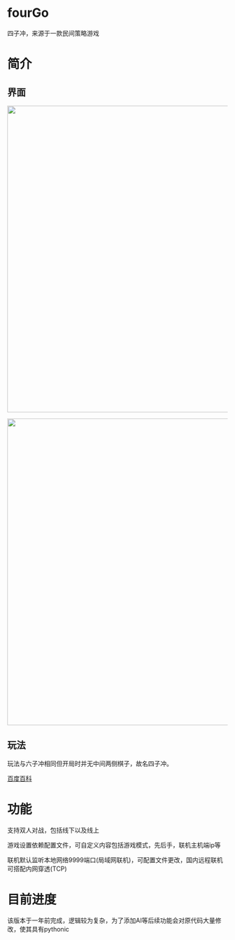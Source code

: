 # fourGo
四子冲，来源于一款民间策略游戏

# 简介
## 界面
<img src="https://user-images.githubusercontent.com/73327649/187668345-5d2edd15-05ef-4979-bb17-bb2bc241f981.png" width="700" /><br/>

<img src="https://user-images.githubusercontent.com/73327649/187669117-afcf89a8-45e5-4b1f-9c3d-9eed844c08cf.gif" width="700" /><br/>


## 玩法


玩法与六子冲相同但开局时并无中间两侧棋子，故名四子冲。

[百度百科](https://baike.baidu.com/item/%E5%85%AD%E5%AD%90%E5%86%B2/5702170?fr=aladdin)


# 功能
支持双人对战，包括线下以及线上

游戏设置依赖配置文件，可自定义内容包括游戏模式，先后手，联机主机端ip等

联机默认监听本地网络9999端口(局域网联机)，可配置文件更改，国内远程联机可搭配内网穿透(TCP)

# 目前进度
该版本于一年前完成，逻辑较为复杂，为了添加AI等后续功能会对原代码大量修改，使其具有pythonic
